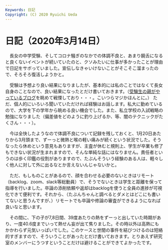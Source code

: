 ```yaml
---
Keywords: 日記
Copyright: (C) 2020 Ryuichi Ueda
---
```


# 日記（2020年3月14日） 

　長女の中学受験、そしてコロナ騒ぎのなかでの体調不良と、あまり饒舌になると良くないイベントが続いていたのと、クソみたいに仕事が多かったことが理由で日記をサボっていました。宣伝しなきゃいけないことがそこそこ溜まったので、そろそろ復活しようかと。


　受験は予想より良い結果になりましたが、基本的には私のことではなくて長女自身のことなので、良い結果になったとだけ書いておきます。（[受験生の親がやっているブログ](https://juken.blogmura.com/juken_juniorschool/)を眺めて戦慄しており・・・。こいつらマジかほんとに。） ただ、個人的にいろいろ聞いていただければ経験はお話します。私大に勤めているので、大学を下の学年から眺める良い機会でした。また、私立学校の入試戦略の勉強になりました（偏差値をどのように釣り上げるか、等、闇のテクニックがたくさん・・・）。


　今は全快したようなので体調不良について記録を残しておくと、1月20日あたりから3月頭まで、ずーっと微熱と喉の軽い痛みが続くという状況でした。そうなったら休めという意見もありますが、主査が休むと規則上、学生が卒業も修了もできない状況が生まれますので、そんな単純な話にはなりません。責任者というのは歩く印鑑の役割がありますので、たぶんそういう経験のある人は、軽々しく他人に対して外に出るなとか言えないんじゃないかと。

　ただ、もしものことがあるので、顔を合わせる必要のないときはリモート（backlog、zoom、slack等総動員）で、そうでないときは学生と距離を保って指導を行いました。卒論の添削依頼や返却はbacklogを使うと全員の進捗が可視化できて便利です。それから、（たぶんちゃんと調べるとダメとはどこにも書いてないと思うんですが、）リモートでも卒論や修論の審査ができるようになれば良いなと思います。


　その間に、下の子が7,8日間、39度あたりの熱をずーっと出していた時期があり、一度40.6度までいって熱せん妄が出て焦りました。その時以外は高熱にもかかわらず元気いっぱいでした。このケースと世間の事件を結びつけるのは短絡的すぎますので、そういうことがあったとだけ書いておきます。とりあえず研究室のメンバーにうつすということだけは避けることができてよかったです。

